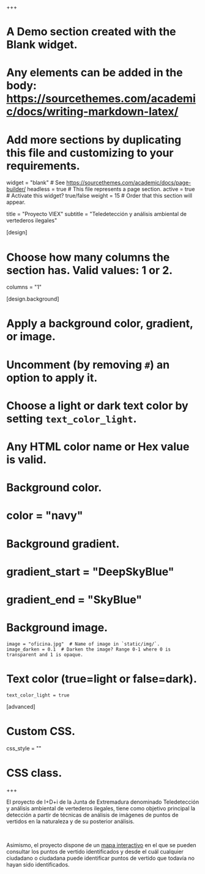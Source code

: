+++
# A Demo section created with the Blank widget.
# Any elements can be added in the body: https://sourcethemes.com/academic/docs/writing-markdown-latex/
# Add more sections by duplicating this file and customizing to your requirements.

widget = "blank"  # See https://sourcethemes.com/academic/docs/page-builder/
headless = true  # This file represents a page section.
active = true  # Activate this widget? true/false
weight = 15  # Order that this section will appear.

title = "Proyecto VIEX"
subtitle = "Teledetección y análisis ambiental de vertederos ilegales"

[design]
  # Choose how many columns the section has. Valid values: 1 or 2.
  columns = "1"

[design.background]
  # Apply a background color, gradient, or image.
  #   Uncomment (by removing `#`) an option to apply it.
  #   Choose a light or dark text color by setting `text_color_light`.
  #   Any HTML color name or Hex value is valid.

  # Background color.
  # color = "navy"
  
  # Background gradient.
  # gradient_start = "DeepSkyBlue"
  # gradient_end = "SkyBlue"
  
  # Background image.
    image = "oficina.jpg"  # Name of image in `static/img/`.
    image_darken = 0.1  # Darken the image? Range 0-1 where 0 is transparent and 1 is opaque.

  # Text color (true=light or false=dark).
    text_color_light = true  
  
[advanced]
 # Custom CSS. 
 css_style = ""
 
 # CSS class.
+++

   <div class=text-justify><p>El proyecto de I+D+i de la Junta de Extremadura denominado Teledetección y análisis ambiental de vertederos ilegales, tiene como objetivo principal la detección a partir de técnicas de análisis de imágenes de puntos de vertidos en la naturaleza y de su posterior análisis.</p> <br> 
   <p>Asimismo, el proyecto dispone de un <a href='#mapa_proyecto'>mapa interactivo</a> en el que se pueden consultar los puntos de vertido identificados y desde el cuál cualquier ciudadano o ciudadana puede identificar puntos de vertido que todavía no hayan sido identificados. </p></div>

